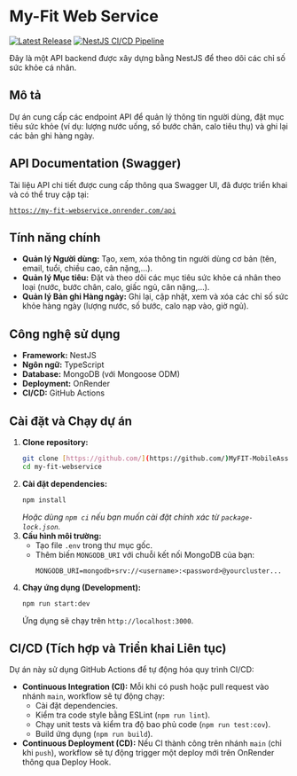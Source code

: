 # My-Fit Web Service

[![Latest Release](https://img.shields.io/github/v/release/MyFIT-MobileAssignment-C03043/my-fit-webservice)](https://github.com/MyFIT-MobileAssignment-C03043/my-fit-webservice/releases/latest)
[![NestJS CI/CD Pipeline](https://github.com/MyFIT-MobileAssignment-C03043/my-fit-webservice/actions/workflows/ci-cd.yml/badge.svg)](https://github.com/MyFIT-MobileAssignment-C03043/my-fit-webservice/actions/workflows/ci-cd.yml)

Đây là một API backend được xây dựng bằng NestJS để theo dõi các chỉ số sức khỏe cá nhân.

## Mô tả

Dự án cung cấp các endpoint API để quản lý thông tin người dùng, đặt mục tiêu sức khỏe (ví dụ: lượng nước uống, số bước chân, calo tiêu thụ) và ghi lại các bản ghi hàng ngày.

## API Documentation (Swagger)

Tài liệu API chi tiết được cung cấp thông qua Swagger UI, đã được triển khai và có thể truy cập tại:

[`https://my-fit-webservice.onrender.com/api`](https://my-fit-webservice.onrender.com/api)


## Tính năng chính

* **Quản lý Người dùng:** Tạo, xem, xóa thông tin người dùng cơ bản (tên, email, tuổi, chiều cao, cân nặng,...).
* **Quản lý Mục tiêu:** Đặt và theo dõi các mục tiêu sức khỏe cá nhân theo loại (nước, bước chân, calo, giấc ngủ, cân nặng,...).
* **Quản lý Bản ghi Hàng ngày:** Ghi lại, cập nhật, xem và xóa các chỉ số sức khỏe hàng ngày (lượng nước, số bước, calo nạp vào, giờ ngủ).

## Công nghệ sử dụng

* **Framework:** NestJS
* **Ngôn ngữ:** TypeScript
* **Database:** MongoDB (với Mongoose ODM)
* **Deployment:** OnRender
* **CI/CD:** GitHub Actions

## Cài đặt và Chạy dự án

1.  **Clone repository:**
    ```bash
    git clone [https://github.com/](https://github.com/)MyFIT-MobileAssignment-C03043/my-fit-webservice.git
    cd my-fit-webservice
    ```
2.  **Cài đặt dependencies:**
    ```bash
    npm install
    ```
    *Hoặc dùng `npm ci` nếu bạn muốn cài đặt chính xác từ `package-lock.json`.*
3.  **Cấu hình môi trường:**
    * Tạo file `.env` trong thư mục gốc.
    * Thêm biến `MONGODB_URI` với chuỗi kết nối MongoDB của bạn:
        ```
        MONGODB_URI=mongodb+srv://<username>:<password>@yourcluster...
        ```
4.  **Chạy ứng dụng (Development):**
    ```bash
    npm run start:dev
    ```
    Ứng dụng sẽ chạy trên `http://localhost:3000`.

## CI/CD (Tích hợp và Triển khai Liên tục)

Dự án này sử dụng GitHub Actions để tự động hóa quy trình CI/CD:

* **Continuous Integration (CI):** Mỗi khi có push hoặc pull request vào nhánh `main`, workflow sẽ tự động chạy:
    * Cài đặt dependencies.
    * Kiểm tra code style bằng ESLint (`npm run lint`).
    * Chạy unit tests và kiểm tra độ bao phủ code (`npm run test:cov`).
    * Build ứng dụng (`npm run build`).
* **Continuous Deployment (CD):** Nếu CI thành công trên nhánh `main` (chỉ khi `push`), workflow sẽ tự động trigger một deploy mới trên OnRender thông qua Deploy Hook.